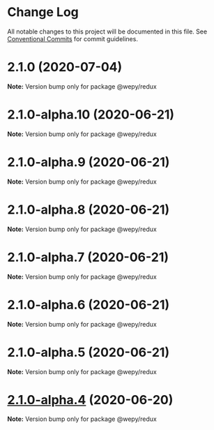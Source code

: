 # Change Log

All notable changes to this project will be documented in this file.
See [Conventional Commits](https://conventionalcommits.org) for commit guidelines.

# 2.1.0 (2020-07-04)

**Note:** Version bump only for package @wepy/redux





# 2.1.0-alpha.10 (2020-06-21)

**Note:** Version bump only for package @wepy/redux





# 2.1.0-alpha.9 (2020-06-21)

**Note:** Version bump only for package @wepy/redux





# 2.1.0-alpha.8 (2020-06-21)

**Note:** Version bump only for package @wepy/redux





# 2.1.0-alpha.7 (2020-06-21)

**Note:** Version bump only for package @wepy/redux





# 2.1.0-alpha.6 (2020-06-21)

**Note:** Version bump only for package @wepy/redux





# 2.1.0-alpha.5 (2020-06-21)

**Note:** Version bump only for package @wepy/redux





# [2.1.0-alpha.4](https://github.com/Tencent/wepy/compare/v2.1.0-alpha.2...v2.1.0-alpha.4) (2020-06-20)

**Note:** Version bump only for package @wepy/redux
